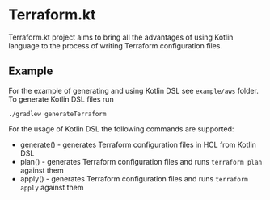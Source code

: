 # Terraform.kt

Terraform.kt project aims to bring all the advantages of using Kotlin language to the process of writing Terraform configuration files.

## Example
For the example of generating and using Kotlin DSL see `example/aws` folder. 
To generate Kotlin DSL files run

`./gradlew generateTerraform`

For the usage of Kotlin DSL the following commands are supported:
- generate() - generates Terraform configuration files in HCL from Kotlin DSL
- plan() - generates Terraform configuration files and runs `terraform plan` against them
- apply() - generates Terraform configuration files and runs `terraform apply` against them
